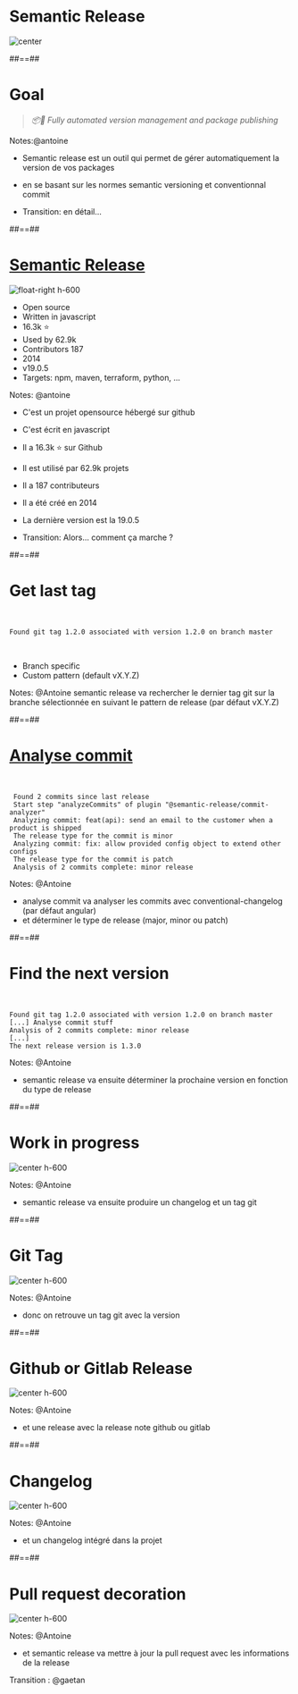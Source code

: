<!-- .slide: -->

# Semantic Release 

![center](./assets/images/fusion.png)

##==##
<!-- .slide: class="quote-slide" -->

# Goal

<blockquote>
<cite>
  📦🚀 Fully automated version management and package publishing
</cite>
</blockquote>

Notes:@antoine
* Semantic release est un outil qui permet de gérer automatiquement la version de vos packages
* en se basant sur les normes semantic versioning et conventionnal commit

* Transition: en détail...

##==##
# [Semantic Release](https://github.com/semantic-release/semantic-release)

![float-right h-600](./assets/images/bender.png)

- Open source
- Written in javascript
- 16.3k ⭐️ 
- Used by 62.9k 
- Contributors 187
- 2014 
- v19.0.5
- Targets: npm, maven, terraform, python, ... 
<!-- .element: class="list-fragment" -->

Notes: @antoine
* C'est un projet opensource hébergé sur github
* C'est écrit en javascript
* Il a 16.3k ⭐️ sur Github
* Il est utilisé par 62.9k projets
* Il a 187 contributeurs
* Il a été créé en 2014
* La dernière version est la 19.0.5

* Transition: Alors... comment ça marche ?
  
##==##

# Get last tag

<!-- .slide: class="with-code"-->

<br/>

```text
Found git tag 1.2.0 associated with version 1.2.0 on branch master
```
<!-- .element: class="big-code" -->

<br/>

- Branch specific
- Custom pattern (default vX.Y.Z)
<!-- .element: class="list-fragment" -->

Notes: @Antoine
semantic release va rechercher le dernier tag git sur la branche sélectionnée en suivant le pattern de release (par défaut vX.Y.Z)

##==##
<!-- .slide: class="with-code"-->

# [Analyse commit](https://github.com/semantic-release/commit-analyzer)

<br/>

```text [1|3-4|5-6|7]
 Found 2 commits since last release
 Start step "analyzeCommits" of plugin "@semantic-release/commit-analyzer"
 Analyzing commit: feat(api): send an email to the customer when a product is shipped
 The release type for the commit is minor
 Analyzing commit: fix: allow provided config object to extend other configs
 The release type for the commit is patch
 Analysis of 2 commits complete: minor release
```
<!-- .element: class="big-code" -->

Notes: @Antoine
* analyse commit va analyser les commits avec conventional-changelog (par défaut angular) 
* et déterminer le type de release (major, minor ou patch)

##==##
<!-- .slide: class="with-code"-->

# Find the next version

<br/>

```text [1|3|5]
Found git tag 1.2.0 associated with version 1.2.0 on branch master
[...] Analyse commit stuff
Analysis of 2 commits complete: minor release
[...]
The next release version is 1.3.0
```
<!-- .element: class="big-code" -->

Notes: @Antoine
* semantic release va ensuite déterminer la prochaine version en fonction du type de release

##==## 
# Work in progress

![center h-600](./assets/images/work-in-progress.jpeg)

Notes: @Antoine
* semantic release va ensuite produire un changelog et un tag git

##==##
# Git Tag

![center h-600](./assets/images/git_tag.png)

Notes: @Antoine
* donc on retrouve un tag git avec la version

##==##
# Github or Gitlab Release

![center h-600](./assets/images/github_release.png)

Notes: @Antoine
* et une release avec la release note  github ou gitlab

##==##

# Changelog

![center h-600](./assets/images/changelog.png)

Notes: @Antoine
* et un changelog intégré dans la projet

##==##
# Pull request decoration

![center h-600](./assets/images/pull_request_decoration.png)

Notes: @Antoine
* et semantic release va mettre à jour la pull request avec les informations de la release

Transition : @gaetan
